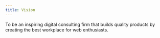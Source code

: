 ```yaml
---
title: Vision
---
```


To be an inspiring digital consulting firm that builds quality products by creating the best
workplace for web enthusiasts. 

